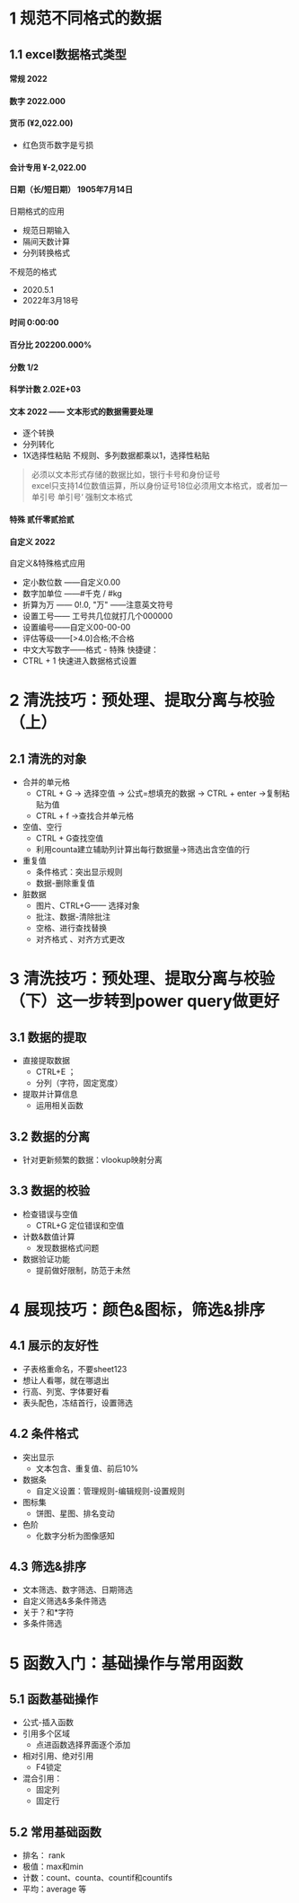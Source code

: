 # 1 规范不同格式的数据
## 1.1 excel数据格式类型
#### 常规	2022
#### 数字	2022.000 
#### 货币	(¥2,022.00) 
- 红色货币数字是亏损
#### 会计专用	 ¥-2,022.00 
#### 日期（长/短日期）	1905年7月14日
日期格式的应用
- 规范日期输入
- 隔间天数计算
- 分列转换格式

不规范的格式
- 2020.5.1
- 2022年3月18号
#### 时间	0:00:00
#### 百分比	202200.000%
#### 分数	 1/2
#### 科学计数	2.02E+03
#### 文本	2022 —— 文本形式的数据需要处理
 - 逐个转换
 - 分列转化
 - 1X选择性粘贴 不规则、多列数据都乘以1，选择性粘贴
 > 必须以文本形式存储的数据比如，银行卡号和身份证号  
 > excel只支持14位数值运算，所以身份证号18位必须用文本格式，或者加一单引号
  > 单引号‘ 强制文本格式
#### 特殊	贰仟零贰拾贰
#### 自定义	2022
自定义&特殊格式应用
- 定小数位数 ——自定义0.00
- 数字加单位 ——#千克 / #kg
- 折算为万 —— 0!.0, "万" ——注意英文符号
- 设置工号—— 工号共几位就打几个000000
- 设置编号——自定义00-00-00
- 评估等级——[>4.0]合格;不合格
- 中文大写数字——格式 - 特殊
快捷键：
- CTRL + 1 快速进入数据格式设置
# 2 清洗技巧：预处理、提取分离与校验（上）
## 2.1 清洗的对象
- 合并的单元格
    - CTRL + G → 选择空值 → 公式=想填充的数据 → CTRL + enter →复制粘贴为值
    - CTRL + f →查找合并单元格
- 空值、空行 
    - CTRL + G查找空值 
    - 利用counta建立辅助列计算出每行数据量→筛选出含空值的行
- 重复值
    - 条件格式：突出显示规则
    - 数据-删除重复值
- 脏数据
    - 图片、CTRL+G—— 选择对象
    - 批注、数据-清除批注
    - 空格、进行查找替换
    - 对齐格式 、对齐方式更改
  
  
  
# 3 清洗技巧：预处理、提取分离与校验（下）这一步转到power query做更好
## 3.1 数据的提取
  - 直接提取数据
    - CTRL+E ；
    - 分列（字符，固定宽度）
  - 提取并计算信息
    - 运用相关函数

## 3.2 数据的分离
- 针对更新频繁的数据：vlookup映射分离
## 3.3 数据的校验
  - 检查错误与空值
    - CTRL+G 定位错误和空值
  - 计数&数值计算
    - 发现数据格式问题
  - 数据验证功能
    - 提前做好限制，防范于未然

# 4 展现技巧：颜色&图标，筛选&排序
## 4.1 展示的友好性
- 子表格重命名，不要sheet123
- 想让人看哪，就在哪退出
- 行高、列宽、字体要好看
- 表头配色，冻结首行，设置筛选
## 4.2 条件格式
- 突出显示
  - 文本包含、重复值、前后10%
- 数据条
  - 自定义设置：管理规则-编辑规则-设置规则
- 图标集
  - 饼图、星图、排名变动
- 色阶
  - 化数字分析为图像感知

## 4.3 筛选&排序
- 文本筛选、数字筛选、日期筛选
- 自定义筛选&多条件筛选
- 关于？和*字符
- 多条件筛选

# 5 函数入门：基础操作与常用函数
## 5.1 函数基础操作
- 公式-插入函数
- 引用多个区域 
  - 点进函数选择界面逐个添加
- 相对引用、绝对引用
  - F4锁定
- 混合引用：
  - 固定列
  - 固定行

##  5.2 常用基础函数
- 排名： rank
- 极值：max和min
- 计数：count、counta、countif和countifs
- 平均：average 等